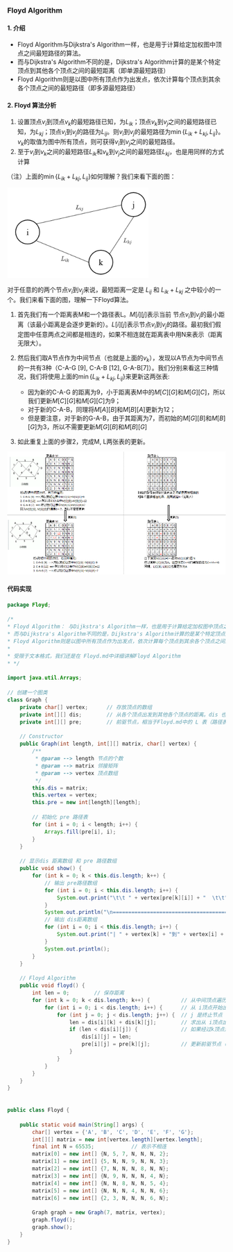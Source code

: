 ### Floyd Algorithm

#### 1. 介绍

* Floyd Algorithm与Dijkstra's Algorithm一样，也是用于计算给定加权图中顶点之间最短路径的算法。
* 而与Dijkstra's Algorithm不同的是，Dijkstra's Algorithm计算的是某个特定顶点到其他各个顶点之间的最短距离（即单源最短路径）
* Floyd Algorithm则是以图中所有顶点作为出发点，依次计算每个顶点到其余各个顶点之间的最短路径（即多源最短路径）

#### 2. Floyd 算法分析

1. 设置顶点$v_i$到顶点$v_k$的最短路径已知，为$L_{ik}$；顶点$v_k$到$v_j$之间的最短路径已知，为$L_{kj}$；顶点$v_i$到$v_j$的路径为$L_{ij}$。则$v_i$到$v_j$的最短路径为$\min\{L_{ik}+L_{kj}, L_{ij}\}$。$v_k$的取值为图中所有顶点，则可获得$v_i$到$v_j$之间的最短路径。
2. 至于$v_i$到$v_k$之间的最短路径$L_{ik}$和$v_k$到$v_j$之间的最短路径$L_{kj}$，也是用同样的方式计算

（注）上面的$\min\{L_{ik}+L_{kj}, L_{ij}\}$如何理解？我们来看下面的图：

<img src="../Floyd/min1.jpg" alt="min1" style="zoom: 80%;" />

对于任意的的两个节点$v_i$到$v_j$来说，最短距离一定是 $L_{ij}$ 和 $L_{ik}+L_{kj}$ 之中较小的一个。我们来看下面的图，理解一下Floyd算法。

1. 首先我们有一个距离表M和一个路径表L。$M[i][j]$表示当前 节点$v_i$到$v_j$的最小距离（该最小距离是会逐步更新的）。$L[i][j]$表示节点$v_i$到$v_j$的路径。最初我们假定图中任意两点之间都是相连的，如果不相连就在距离表中用N来表示（距离无限大）。
2. 然后我们取A节点作为中间节点（也就是上面的$v_k$），发现以A节点为中间节点的一共有3种（C-A-G [9], C-A-B [12],  G-A-B[7]）。我们分别来看这三种情况，我们将使用上面的$\min\{L_{ik}+L_{kj}, L_{ij}\}$来更新这两张表:
   * 因为新的C-A-G 的距离为9，小于距离表M中的$M[C][G]$和$M[G][C]$，所以我们更新$M[C][G]$和$M[G][C]$为9；
   * 对于新的C-A-B，同理将$M[A][B]$和$M[B][A]$更新为12；
   * 但是要注意，对于新的G-A-B，由于其距离为7，而初始的$M[G][B]$和$M[B][G]$为3，所以不需要更新$M[G][B]$和$M[B][G]$

3. 如此重复上面的步骤2，完成M, L两张表的更新。

![step1](../Floyd/step1.jpg)

#### 代码实现

```java
package Floyd;

/*
* Floyd Algorithm： 与Dijkstra's Algorithm一样，也是用于计算给定加权图中顶点之间最短路径的算法。
* 而与Dijkstra's Algorithm不同的是，Dijkstra's Algorithm计算的是某个特定顶点到其他各个顶点之间的最短距离（即单源最短路径）
* Floyd Algorithm则是以图中所有顶点作为出发点，依次计算每个顶点到其余各个顶点之间的最短路径（即多源最短路径）
*
* 受限于文本格式，我们还是在 Floyd.md中详细讲解Floyd Algorithm
* */

import java.util.Arrays;

// 创建一个图类
class Graph {
    private char[] vertex;      // 存放顶点的数组
    private int[][] dis;        // 从各个顶点出发到其他各个顶点的距离。dis 也是Floyd算法的最终结果。相当于Floyd.md中的 M 表（距离表）
    private int[][] pre;        // 前驱节点，相当于Floyd.md中的 L 表（路径表）

    // Constructor
    public Graph(int length, int[][] matrix, char[] vertex) {
        /**
         * @param --> length 节点的个数
         * @param --> matrix 邻接矩阵
         * @param --> vertex 顶点数组
         */
        this.dis = matrix;
        this.vertex = vertex;
        this.pre = new int[length][length];

        // 初始化 pre 路径表
        for (int i = 0; i < length; i++) {
            Arrays.fill(pre[i], i);
        }
    }

    // 显示dis 距离数组 和 pre 路径数组
    public void show() {
        for (int k = 0; k < this.dis.length; k++) {
            // 输出 pre路径数组
            for (int i = 0; i < this.dis.length; i++) {
                System.out.print("\t\t " + vertex[pre[k][i]] + "  \t\t");
            }
            System.out.println("\n===================================================================================================================================");
            // 输出 dis距离数组
            for (int i = 0; i < this.dis.length; i++) {
                System.out.print("| " + vertex[k] + "到" + vertex[i] + "的最短路径是" + dis[k][i] + " |");
            }
            System.out.println();
        }
    }

    // Floyd Algorithm
    public void floyd() {
        int len = 0;        // 保存距离
        for (int k = 0; k < dis.length; k++) {          // 从中间顶点遍历，k是中间顶点的下标
            for (int i = 0; i < dis.length; i++) {      // 从 i顶点开始出发
                for (int j = 0; j < dis.length; j++) {  // j 是终止节点
                    len = dis[i][k] + dis[k][j];        // 求出从 i顶点出发，且经过 k顶点，且到达 j顶点 这条路径的距离
                    if (len < dis[i][j]) {              // 如果经过k顶点这条路径的距离小于 距离表dis 中已有的值，就替换为较小的值
                        dis[i][j] = len;
                        pre[i][j] = pre[k][j];          // 更新前驱节点（更新路径表）
                    }
                }
            }
        }
    }
}


public class Floyd {

    public static void main(String[] args) {
        char[] vertex = {'A', 'B', 'C', 'D', 'E', 'F', 'G'};
        int[][] matrix = new int[vertex.length][vertex.length];
        final int N = 65535;            // 表示不相连
        matrix[0] = new int[] {N, 5, 7, N, N, N, 2};
        matrix[1] = new int[] {5, N, N, 9, N, N, 3};
        matrix[2] = new int[] {7, N, N, N, 8, N, N};
        matrix[3] = new int[] {N, 9, N, N, N, 4, N};
        matrix[4] = new int[] {N, N, 8, N, N, 5, 4};
        matrix[5] = new int[] {N, N, N, 4, N, N, 6};
        matrix[6] = new int[] {2, 3, N, N, N, 6, N};

        Graph graph = new Graph(7, matrix, vertex);
        graph.floyd();
        graph.show();
    }
}

```

























